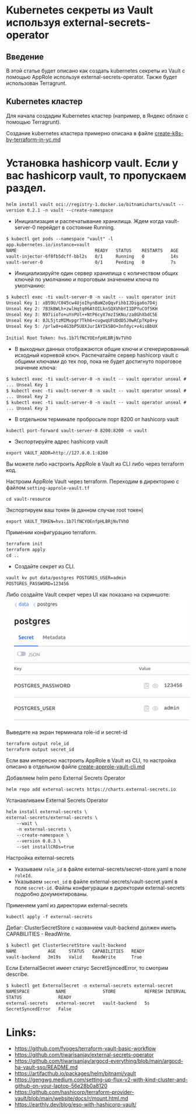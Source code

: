 # Kubernetes секреты из Vault используя external-secrets-operator

## Введение
В этой статье будет описано как создать kubernetes секреты из Vault с помощью AppRole используя 
external-secrets-operator. Также будет использован Terragrunt.

## Kubernetes кластер
Для начала создадим Kubernetes кластер (например, в Яндекс облаке с помощью Terragrunt).

Создание kubernetes кластера примерно описана в файле [create-k8s-by-terraform-in-yc.md](terragrunt-k8s/create-k8s-by-terraform-in-yc.md)

# Установка hashicorp vault. Если у вас hashicorp vault, то пропускаем раздел.
```shell
helm install vault oci://registry-1.docker.io/bitnamicharts/vault --version 0.2.1 -n vault --create-namespace
```

- Инициализация и распечатывание хранилища. Ждем когда vault-server-0 перейдет в состояние Running.
```shell
$ kubectl get pods --namespace "vault" -l app.kubernetes.io/instance=vault
NAME                              READY   STATUS    RESTARTS   AGE
vault-injector-6f8fb5dcff-bbl2s   0/1     Running   0          14s
vault-server-0                    0/1     Pending   0          7s
```

- Инициализируйте один сервер хранилища с количеством общих ключей по умолчанию и пороговым значением ключа по умолчанию:
```shell
$ kubectl exec -ti vault-server-0 -n vault -- vault operator init
Unseal Key 1: xB59U/C045cw4UjoIhynBaWZoQqvFihbIJDiga6o7D4j
Unseal Key 2: 7B3kBWLh+zwlHqtq06AtOILknSQXVhbYI1DPYuCOf5KH
Unseal Key 3: N97iioTo+uYnPUl++NtP6cyX7mzISKNo/za8GhXbdC5E
Unseal Key 4: 8JL5jtzMIMvpgr7Tkh6+cugwqUFUDdD5J0wRCpTKp8+y
Unseal Key 5: /prlw8+o4G3bP5U8XJurIAYIk5BO+3nfdyc+v4isBbUX

Initial Root Token: hvs.1b7lfNCYOEnfpHLBRjNvTVhO
```

- В выходных данных отображаются общие ключи и сгенерированный исходный корневой ключ. Распечатайте сервер hashicorp vault с общими ключами до тех пор, пока не будет достигнуто пороговое значение ключа:
```shell
$ kubectl exec -ti vault-server-0 -n vault -- vault operator unseal # ... Unseal Key 1
$ kubectl exec -ti vault-server-0 -n vault -- vault operator unseal # ... Unseal Key 2
$ kubectl exec -ti vault-server-0 -n vault -- vault operator unseal # ... Unseal Key 3
```

- В отдельном терминале пробросьте порт 8200 от hashicorp vault
```shell 
kubectl port-forward vault-server-0 8200:8200 -n vault
```

- Экспортируйте адрес hashicorp vault
```shell
export VAULT_ADDR=http://127.0.0.1:8200
```

Вы можете либо настроить AppRole в Vault из CLI либо через terraform код.

Настроим AppRole Vault через terraform.
Переходим в директорию с файлом `setting-approle-vault.tf`
```shell
cd vault-resource
```

Экспортируем ваш токен (в данном случае root токен)
```shell
export VAULT_TOKEN=hvs.1b7lfNCYOEnfpHLBRjNvTVhO
```

Применим конфигурацию terraform.
```shell
terraform init
terraform apply
cd ..
```

- Создайте секрет из CLI.
```shell
vault kv put data/postgres POSTGRES_USER=admin POSTGRES_PASSWORD=123456
```

Либо создайте Vault секрет через UI как показано на скриншоте:
![Create-vault-secret-from-cli.png](vault-resource/Create-vault-secret-from-cli.png)

Выведите на экран терминала role-id и secret-id
```shell
terraform output role_id
terraform output secret_id
```

Если вам интересно настроить AppRole в Vault из CLI, то настройка описано в отдельном файле 
[create-approle-vault-cli.md](vault-resource/create-approle-vault-cli.md)


Добавляем helm репо External Secrets Operator
```shell
helm repo add external-secrets https://charts.external-secrets.io
```

Устанавливаем External Secrets Operator
```shell
helm install external-secrets \
external-secrets/external-secrets \
    --wait \
    -n external-secrets \
    --create-namespace \
    --version 0.8.3 \
    --set installCRDs=true
```

Настройка external-secrets
 - Указываем `role_id` в файле external-secrets/secret-store.yaml в поле `roleId`.
 - Указываем `secret_id` в файле external-secrets/vault-secret.yaml в поле `secret-id`.
Файлы конфигурации в директории external-secrets подробно документированы.


Применяем yaml из директории external-secrets
```shell
kubectl apply -f external-secrets
```

Дебаг:
ClusterSecretStore c названием vault-backend должен иметь CAPABILITIES - ReadWrite.
```shell
$ kubectl get ClusterSecretStore vault-backend
NAME            AGE     STATUS   CAPABILITIES   READY
vault-backend   3m19s   Valid    ReadWrite      True
```

Если ExternalSecret имеет статус SecretSyncedError, то смотрим describe.
```shell
$ kubectl get ExternalSecret -n external-secrets external-secret
NAMESPACE          NAME              STORE           REFRESH INTERVAL   STATUS              READY
external-secrets   external-secret   vault-backend   5s                 SecretSyncedError   False
```

# Links:
 - https://github.com/fvoges/terraform-vault-basic-workflow
 - https://github.com/tiwarisanjay/external-secrets-operator
 - https://github.com/tiwarisanjay/argocd-everything/blob/main/argocd-ha-vault-sso/README.md
 - https://artifacthub.io/packages/helm/bitnami/vault
 - https://gengwg.medium.com/setting-up-flux-v2-with-kind-cluster-and-github-on-your-laptop-56e28b0a8120
 - https://github.com/hashicorp/terraform-provider-vault/blob/main/website/docs/r/mount.html.md
 - https://earthly.dev/blog/eso-with-hashicorp-vault/
